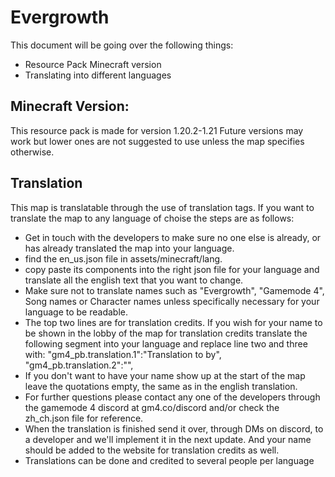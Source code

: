 
# Evergrowth
This document will be going over the following things:

- Resource Pack Minecraft version
- Translating into different languages


## Minecraft Version:
This resource pack is made for version 1.20.2-1.21 Future versions may work but lower ones are not suggested to use unless the map specifies otherwise.


## Translation
This map is translatable through the use of translation tags. 
If you want to translate the map to any language of choise the steps are as follows:

- Get in touch with the developers to make sure no one else is already, or has already translated the map into your language.
- find the en_us.json file in assets/minecraft/lang.
- copy paste its components into the right json file for your language and translate all the english text that you want to change.
- Make sure not to translate names such as "Evergrowth", "Gamemode 4", Song names or Character names unless specifically necessary for your language to be readable.
- The top two lines are for translation credits. If you wish for your name to be shown in the lobby of the map for translation credits translate the following segment into your language and replace line two and three with: 
  "gm4_pb.translation.1":"Translation to <language> by",
  "gm4_pb.translation.2":"<names>",
- If you don't want to have your name show up at the start of the map leave the quotations empty, the same as in the english translation.
- For further questions please contact any one of the developers through the gamemode 4 discord at gm4.co/discord and/or check the zh_ch.json file for reference.
- When the translation is finished send it over, through DMs on discord, to a developer and we'll implement it in the next update. And your name should be added to the website for translation credits as well.
- Translations can be done and credited to several people per language